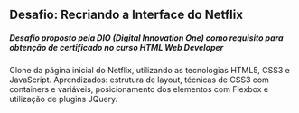 ## Desafio: Recriando a Interface do Netflix

##### Desafio proposto pela DIO (Digital Innovation One) como requisito para obtenção de certificado no curso HTML Web Developer

Clone da página inicial do Netflix, utilizando as tecnologias HTML5, CSS3 e JavaScript. Aprendizados: estrutura de layout, técnicas de CSS3 com containers e variáveis, posicionamento dos elementos com Flexbox e utilização de plugins JQuery.
